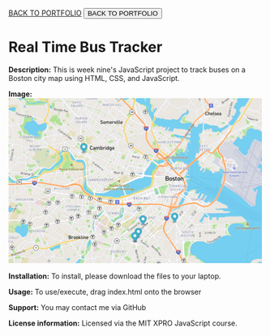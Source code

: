 <a href="https://leanneh11.github.io/LeanneH/" >BACK TO PORTFOLIO</a>
<a href="https://leanneh11.github.io/LeanneH/"><button type="button">BACK TO PORTFOLIO</button> </a>


# Real Time Bus Tracker

**Description:**
This is week nine's JavaScript project to track buses on a Boston city map using HTML, CSS, and JavaScript.

**Image:**
<br>
<img src="BusTracker.png" width='500' />

**Installation:**
To install, please download the files to your laptop.  

**Usage:**
To use/execute, drag index.html onto the browser

**Support:**
You may contact me via GitHub

**License information:**
Licensed via the MIT XPRO JavaScript course.

<br>

